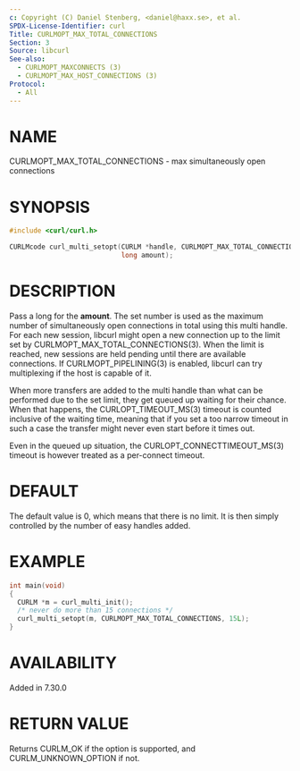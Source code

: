 ```yaml
---
c: Copyright (C) Daniel Stenberg, <daniel@haxx.se>, et al.
SPDX-License-Identifier: curl
Title: CURLMOPT_MAX_TOTAL_CONNECTIONS
Section: 3
Source: libcurl
See-also:
  - CURLMOPT_MAXCONNECTS (3)
  - CURLMOPT_MAX_HOST_CONNECTIONS (3)
Protocol:
  - All
---
```


# NAME

CURLMOPT_MAX_TOTAL_CONNECTIONS - max simultaneously open connections

# SYNOPSIS

~~~c
#include <curl/curl.h>

CURLMcode curl_multi_setopt(CURLM *handle, CURLMOPT_MAX_TOTAL_CONNECTIONS,
                            long amount);
~~~

# DESCRIPTION

Pass a long for the **amount**. The set number is used as the maximum number
of simultaneously open connections in total using this multi handle. For each
new session, libcurl might open a new connection up to the limit set by
CURLMOPT_MAX_TOTAL_CONNECTIONS(3). When the limit is reached, new
sessions are held pending until there are available connections. If
CURLMOPT_PIPELINING(3) is enabled, libcurl can try multiplexing if the
host is capable of it.

When more transfers are added to the multi handle than what can be performed
due to the set limit, they get queued up waiting for their chance. When that
happens, the CURLOPT_TIMEOUT_MS(3) timeout is counted inclusive of the
waiting time, meaning that if you set a too narrow timeout in such a case the
transfer might never even start before it times out.

Even in the queued up situation, the CURLOPT_CONNECTTIMEOUT_MS(3)
timeout is however treated as a per-connect timeout.

# DEFAULT

The default value is 0, which means that there is no limit. It is then simply
controlled by the number of easy handles added.

# EXAMPLE

~~~c
int main(void)
{
  CURLM *m = curl_multi_init();
  /* never do more than 15 connections */
  curl_multi_setopt(m, CURLMOPT_MAX_TOTAL_CONNECTIONS, 15L);
}
~~~

# AVAILABILITY

Added in 7.30.0

# RETURN VALUE

Returns CURLM_OK if the option is supported, and CURLM_UNKNOWN_OPTION if not.
